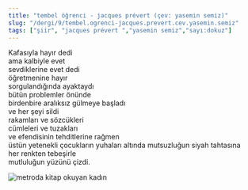 ```yaml
---
title: "tembel öğrenci - jacques prévert (çev: yasemin semiz)"
slug: "/dergi/9/tembel.ogrenci-jacques.prevert.cev.yasemin.semiz"
tags: ["şiir", "jacques prévert ","yasemin semiz","sayı:dokuz"]
---
```


Kafasıyla hayır dedi  
ama kalbiyle evet\
sevdiklerine evet dedi\
öğretmenine hayır\
sorgulandığında ayaktaydı\
bütün problemler önünde\
birdenbire aralıksız gülmeye başladı\
ve her şeyi sildi\
rakamları ve sözcükleri\
cümleleri ve tuzakları\
ve efendisinin tehditlerine rağmen\
üstün yetenekli çocukların yuhaları altında mutsuzluğun siyah tahtasına\
her renkten tebeşirle\
mutluluğun yüzünü çizdi.

![metroda kitap okuyan kadın](/img/99.09.jpg)
